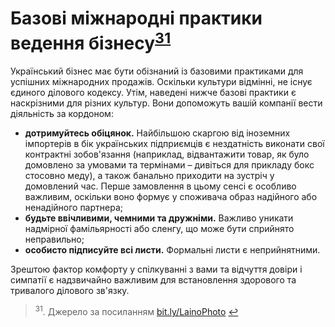 <h1 id="базові-міжнародні-практики-ведення-бізнесу">Базові міжнародні практики ведення бізнесу<sup><a href="#fn_31" id="reffn_31">31</a></sup></h1>

Український бізнес має бути обізнаний із базовими практиками для успішних міжнародних продажів. Оскільки культури відмінні, не існує єдиного ділового кодексу. Утім, наведені нижче базові практики є наскрізними для різних культур. Вони допоможуть вашій компанії вести діяльність за кордоном:
<ul type="disc">
<li><b>дотримуйтесь обіцянок.</b> Найбільшою скаргою від іноземних імпортерів в бік українських підприємців є нездатність виконати свої контрактні зобов'язання (наприклад, відвантажити товар, як було домовлено за умовами та термінами – дивіться для прикладу бокс стосовно меду), а також банально приходити на зустріч у домовлений час. Перше замовлення в цьому сенсі є особливо важливим, оскільки воно формує у споживача образ надійного або ненадійного партнера;</li>
<li><b>будьте ввічливими, чемними та дружніми.</b> Важливо уникати надмірної фамільярності або сленгу, що може бути сприйнято неправильно;</li>
<li><b>особисто підписуйте всі листи.</b> Формальні листи є неприйнятними.</li>
</ul>

Зрештою фактор комфорту у спілкуванні з вами та відчуття довіри і симпатії є надзвичайно важливим для встановлення здорового та тривалого ділового зв'язку. 

<blockquote id="fn_31">
<sup>31</sup>. Джерело за посиланням <a href="http://bit.ly/LainoPhoto">bit.ly/LainoPhoto</a> <a href="#reffn_31" title="Jump back to footnote [31] in the text."> ↩</a>
</blockquote>